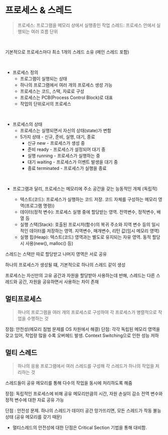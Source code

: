 # 프로세스 & 스레드
>프로세스: 프로그램을 메모리 상에서 실행중인 작업
스레드: 프로세스 안에서 실행되는 여러 흐름 단위

<br>

기본적으로 프로세스마다 최소 1개의 스레드 소유 (메인 스레드 포함)

<br>

- 프로세스 정의
  - 프로그램이 실행되는 상태
  - 하나의 프로그램에서 여러 개의 프로세스 생성 가능
  - 프로세스는 코드, 스택, 자료로 구성
  - 프로세스는 PCB(Process Control Block)로 대표
  - 작업의 단위로서의 프로세스  
  
<br>

- 프로세스의 상태
  - 프로세스는 실행되면서 자신의 상태(state)가 변함
  - 5가지 상태 - 신규, 준비, 실행, 대기, 종료
    - 신규 new - 프로세스가 생성 중
    - 준비 ready - 프로세스가 설정되어 대기 중
    - 실행 running - 프로세스가 실행하는 중
    - 대기 waiting - 프로세스가 이벤트 발생을 대기 중
    - 종료 terminated - 프로세스가 실행을 종료
  

<br>

- 프로그램과 달리, 프로세스는 메모리에 주소 공간을 갖는 능동적인 개체 (독립적)

  - 텍스트(코드): 프로세스가 실행하는 코드 저장. 코드 자체를 구성하는 메모리 영역(프로그램 명령))
  - 데이터(정적 변수): 프로세스 실행 중에 할당받는 영역. 전역변수, 정적변수, 배열 등
  - 실행 스택(Stack): 호출된 프로시저(함수)의 복귀 주소와 지역 변수 등의 일시적인 데이터를 저장하는 영역. 지역변수, 매개변수, 리턴 값(임시 메모리 영역) 
  - 실행 힙(Heap): 텍스트(코드) 영역과는 별도로 유지되는 자유 영역. 동적 할당 시 사용(new(), malloc() 등)

스레드는 스택만 따로 할당받고 나머지 영역은 서로 공유

하나의 프로세스가 생성될 떄, 기본적으로 하나의 스레드 같이 생성

프로세스는 자신만의 고유 공간과 자원을 할당받아 사용하는데 반해, 스레드는 다른 스레드와 공간, 자원을 공유하면서 사용하는 차이 존재


## 멀티프로세스
> 하나의 프로그램을 여러 개의 프로세스로 구성하여 각 프로세스가 병렬적으로 작업을 수행하는 것

장점: 안전성(메모리 침범 문제를 OS 차원에서 해결)
단점: 각각 독립된 메모리 영역을 갖고 있어, 작업량 많을 수록 오버헤드 발생. Context Switching으로 인한 성능 저하

## 멀티 스레드
> 하나의 응용 프로그램에서 여러 스레드를 구성해 각 스레드가 하나의 작업을 처리하는 것

스레드들이 공유 메모리를 통해 다수의 작업을 동시에 처리하도록 해줌

장점: 독립적인 프로세스에 비해 공유 메모리만큼의 시간, 자원 손실이 감소 전역 변수와 정적 변수에 대한 자료 공유 가능

단점 : 안전성 문제. 하나의 스레드가 데이터 공간 망가뜨리면, 모든 스레드가 작동 불능 상태 (공유 메모리를 갖기 때문)

- 멀티스레드의 안전성에 대한 단점은 Critical Section 기법을 통해 대비함.

